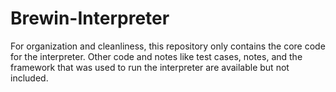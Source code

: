 # Brewin-Interpreter

For organization and cleanliness, this repository only contains the core code for the interpreter. Other code and notes like test cases, notes, and the framework that was used to run the interpreter are available but not included.


